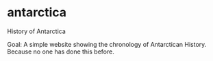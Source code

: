 # antarctica
History of Antarctica


Goal: A simple website showing the chronology of Antarctican History. Because no one has done this before.
